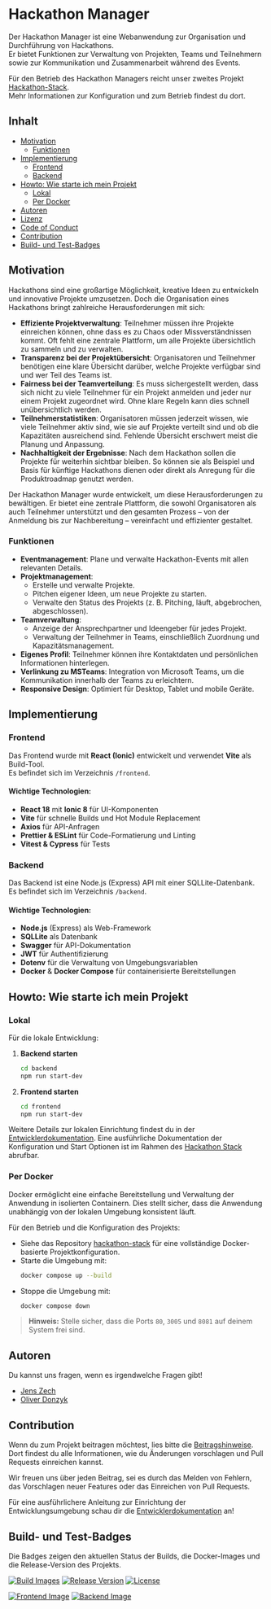 # Hackathon Manager

Der Hackathon Manager ist eine Webanwendung zur Organisation und Durchführung von Hackathons.  
Er bietet Funktionen zur Verwaltung von Projekten, Teams und Teilnehmern sowie zur Kommunikation und Zusammenarbeit während des Events.

Für den Betrieb des Hackathon Managers reicht unser zweites Projekt [Hackathon-Stack](https://github.com/jenszech/hackathon-stack).  
Mehr Informationen zur Konfiguration und zum Betrieb findest du dort.

## Inhalt

- [Motivation](#motivation)
  - [Funktionen](#funktionen)
- [Implementierung](#implementierung)
  - [Frontend](#frontend)
  - [Backend](#backend)
- [Howto: Wie starte ich mein Projekt](#howto-wie-starte-ich-mein-projekt)
  - [Lokal](#lokal)
  - [Per Docker](#per-docker)
- [Autoren](#autoren)
- [Lizenz](#lizenz)
- [Code of Conduct](#code-of-conduct)
- [Contribution](#contribution)
- [Build- und Test-Badges](#build-und-test-badges)

## Motivation

Hackathons sind eine großartige Möglichkeit, kreative Ideen zu entwickeln und innovative Projekte umzusetzen. Doch die Organisation eines Hackathons bringt zahlreiche Herausforderungen mit sich:

- **Effiziente Projektverwaltung**: Teilnehmer müssen ihre Projekte einreichen können, ohne dass es zu Chaos oder Missverständnissen kommt. Oft fehlt eine zentrale Plattform, um alle Projekte übersichtlich zu sammeln und zu verwalten.  
- **Transparenz bei der Projektübersicht**: Organisatoren und Teilnehmer benötigen eine klare Übersicht darüber, welche Projekte verfügbar sind und wer Teil des Teams ist.  
- **Fairness bei der Teamverteilung**: Es muss sichergestellt werden, dass sich nicht zu viele Teilnehmer für ein Projekt anmelden und jeder nur einem Projekt zugeordnet wird. Ohne klare Regeln kann dies schnell unübersichtlich werden.  
- **Teilnehmerstatistiken**: Organisatoren müssen jederzeit wissen, wie viele Teilnehmer aktiv sind, wie sie auf Projekte verteilt sind und ob die Kapazitäten ausreichend sind. Fehlende Übersicht erschwert meist die Planung und Anpassung.  
- **Nachhaltigkeit der Ergebnisse**: Nach dem Hackathon sollen die Projekte für weiterhin sichtbar bleiben. So können sie als Beispiel und Basis für künftige Hackathons dienen oder direkt als Anregung für die Produktroadmap genutzt werden.

Der Hackathon Manager wurde entwickelt, um diese Herausforderungen zu bewältigen. Er bietet eine zentrale Plattform, die sowohl Organisatoren als auch Teilnehmer unterstützt und den gesamten Prozess – von der Anmeldung bis zur Nachbereitung – vereinfacht und effizienter gestaltet.

### Funktionen
- **Eventmanagement**: Plane und verwalte Hackathon-Events mit allen relevanten Details.
- **Projektmanagement**: 
  - Erstelle und verwalte Projekte.
  - Pitchen eigener Ideen, um neue Projekte zu starten.
  - Verwalte den Status des Projekts (z. B. Pitching, läuft, abgebrochen, abgeschlossen).
- **Teamverwaltung**: 
  - Anzeige der Ansprechpartner und Ideengeber für jedes Projekt.
  - Verwaltung der Teilnehmer in Teams, einschließlich Zuordnung und Kapazitätsmanagement.
- **Eigenes Profil**: Teilnehmer können ihre Kontaktdaten und persönlichen Informationen hinterlegen.
- **Verlinkung zu MSTeams**: Integration von Microsoft Teams, um die Kommunikation innerhalb der Teams zu erleichtern.
- **Responsive Design**: Optimiert für Desktop, Tablet und mobile Geräte.

## Implementierung

### Frontend
Das Frontend wurde mit **React (Ionic)** entwickelt und verwendet **Vite** als Build-Tool.  
Es befindet sich im Verzeichnis `/frontend`.

#### Wichtige Technologien:
- **React 18** mit **Ionic 8** für UI-Komponenten
- **Vite** für schnelle Builds und Hot Module Replacement
- **Axios** für API-Anfragen
- **Prettier & ESLint** für Code-Formatierung und Linting
- **Vitest & Cypress** für Tests

### Backend
Das Backend ist eine Node.js (Express) API mit einer SQLLite-Datenbank.  
Es befindet sich im Verzeichnis `/backend`.

#### Wichtige Technologien:
- **Node.js** (Express) als Web-Framework
- **SQLLite** als Datenbank
- **Swagger** für API-Dokumentation
- **JWT** für Authentifizierung
- **Dotenv** für die Verwaltung von Umgebungsvariablen
- **Docker** & **Docker Compose** für containerisierte Bereitstellungen

## Howto: Wie starte ich mein Projekt

### Lokal
Für die lokale Entwicklung:
1. **Backend starten**  
   ```bash
   cd backend
   npm run start-dev
   ```
2. **Frontend starten**  
   ```bash
   cd frontend
   npm run start-dev
   ```

Weitere Details zur lokalen Einrichtung findest du in der [Entwicklerdokumentation](docs/developing.md).
Eine ausführliche Dokumentation der Konfiguration und Start Optionen ist im Rahmen des  [Hackathon Stack](https://github.com/jenszech/hackathon-stack) abrufbar.

### Per Docker
Docker ermöglicht eine einfache Bereitstellung und Verwaltung der Anwendung in isolierten Containern. Dies stellt sicher, dass die Anwendung unabhängig von der lokalen Umgebung konsistent läuft.

Für den Betrieb und die Konfiguration des Projekts:
- Siehe das Repository [hackathon-stack](https://github.com/jenszech/hackathon-stack) für eine vollständige Docker-basierte Projektkonfiguration.
- Starte die Umgebung mit:
   ```bash
   docker compose up --build
   ```
- Stoppe die Umgebung mit:
   ```bash
   docker compose down
   ```

> **Hinweis:** Stelle sicher, dass die Ports `80`, `3005` und `8081` auf deinem System frei sind.

## Autoren

Du kannst uns fragen, wenn es irgendwelche Fragen gibt!

- [Jens Zech](https://github.com/jenszech)
- [Oliver Donzyk](https://github.com/odonzyk)

## Contribution

Wenn du zum Projekt beitragen möchtest, lies bitte die [Beitragshinweise](CONTRIBUTING.md).  
Dort findest du alle Informationen, wie du Änderungen vorschlagen und Pull Requests einreichen kannst.  

Wir freuen uns über jeden Beitrag, sei es durch das Melden von Fehlern, das Vorschlagen neuer Features oder das Einreichen von Pull Requests.  

Für eine ausführlichere Anleitung zur Einrichtung der Entwicklungsumgebung schau dir die [Entwicklerdokumentation](docs/developing.md) an!

## Build- und Test-Badges

Die Badges zeigen den aktuellen Status der Builds, die Docker-Images und die Release-Version des Projekts.

[![Build Images](https://github.com/jenszech/hackathon-manager/actions/workflows/build.yaml/badge.svg?branch=main)](https://github.com/jenszech/hackathon-manager/actions/workflows/build.yaml)
[![Release Version](https://img.shields.io/github/v/release/jenszech/hackathon-manager)](https://github.com/jenszech/hackathon-manager/releases)
[![License](https://img.shields.io/github/license/jenszech/hackathon-manager)](https://github.com/jenszech/hackathon-manager/blob/main/LICENSE.md)

[![Frontend Image](https://img.shields.io/badge/docker-ghcr.io/jenszech/hackathon--frontend-blue)](https://github.com/users/jenszech/packages/container/package/hackathon-frontend) 
[![Backend Image](https://img.shields.io/badge/docker-ghcr.io/jenszech/hackathon--backend-blue)](https://github.com/users/jenszech/packages/container/package/hackathon-backend)




